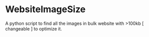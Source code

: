 # WebsiteImageSize
A python script to find all the images in bulk website with >100kb [ changeable ] to optimize it.
